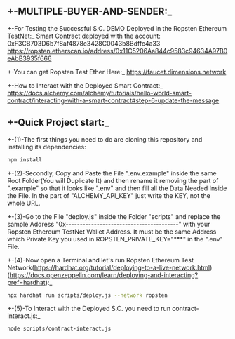 ## +-MULTIPLE-BUYER-AND-SENDER:\_

+-For Testing the Successful S.C. DEMO Deployed in the Ropsten Ethereum TestNet:\_
Smart Contract deployed with the account: 0xF3CB703D6b7f8af4878c3428C0043b8Bdffc4a33
https://ropsten.etherscan.io/address/0x11C5206Aa844c9583c94634A97B0eAbB3935f666

+-You can get Ropsten Test Ether Here:\_
https://faucet.dimensions.network

+-How to Interact with the Deployed Smart Contract:\_
https://docs.alchemy.com/alchemy/tutorials/hello-world-smart-contract/interacting-with-a-smart-contract#step-6-update-the-message

## +-Quick Project start:\_

+-(1)-The first things you need to do are cloning this repository and installing its
dependencies:

```sh
npm install
```

+-(2)-Secondly, Copy and Paste the File ".env.example" inside the same Root Folder(You will Duplicate It) and then rename it removing the part of ".example" so that it looks like ".env" and then fill all the Data Needed Inside the File. In the part of "ALCHEMY_API_KEY"
just write the KEY, not the whole URL.

+-(3)-Go to the File "deploy.js" inside the Folder "scripts" and replace the sample Address "0x----------------------------------------" with your Ropsten Ethereum TestNet Wallet Address. It must be the same Address which Private Key you used in ROPSTEN_PRIVATE_KEY="\*\*\*" in the ".env" File.

+-(4)-Now open a Terminal and let's run Ropsten Ethereum Test Network(https://hardhat.org/tutorial/deploying-to-a-live-network.html)(https://docs.openzeppelin.com/learn/deploying-and-interacting?pref=hardhat):\_

```sh
npx hardhat run scripts/deploy.js --network ropsten
```

+-(5)-To Interact with the Deployed S.C. you need to run contract-interact.js:\_

```sh
node scripts/contract-interact.js
```
